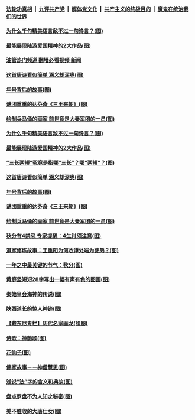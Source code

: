####  [法轮功真相](../../../../basic/blob/master/README.md?t=09242301) &nbsp;|&nbsp; [九评共产党](../../../../9ping.md/blob/master/README.md?t=09242301) &nbsp;|&nbsp; [解体党文化](../../../../jtdwh.md/blob/master/README.md?t=09242301)  &nbsp;|&nbsp; [共产主义的终极目的](../../../../gczydzjmd.md/blob/master/README.md?t=09242301) &nbsp;|&nbsp; [魔鬼在统治我们的世界](../../../../mgztzwmdsj.md/blob/master/README.md?t=09242301) 

#### [为什么千句精美语言敌不过一句谗言？(图)](../pages/p7/1017443.md?t=09242301) 

#### [最能展现陆游爱国精神的2大作品(图)](../pages/p7/1016759.md?t=09242301) 

#### [油管热门频道 翻墙必看视频 新闻](http://45.76.130.85:81/youtube.html?09242301)

#### [这首唐诗看似简单 涵义却深奥(图)](../pages/p7/1017026.md?t=09242301) 

#### [年号背后的故事(图)](../pages/p7/1016453.md?t=09242301) 

#### [谜团重重的达芬奇《三王来朝》(图)](../pages/p7/1016943.md?t=09242301) 

#### [绘制兵马俑的画家 前世竟是大秦军团的一员(图)](../pages/p7/1015593.md?t=09242301) 

#### [为什么千句精美语言敌不过一句谗言？(图)](../pages/p7/1017443.md?t=09242301) 

#### [最能展现陆游爱国精神的2大作品(图)](../pages/p7/1016759.md?t=09242301) 

#### [“三长两短”究竟是指哪“三长”？哪“两短”？(图)](../pages/p7/1017252.md?t=09242301) 

#### [这首唐诗看似简单 涵义却深奥(图)](../pages/p7/1017026.md?t=09242301) 

#### [年号背后的故事(图)](../pages/p7/1016453.md?t=09242301) 

#### [谜团重重的达芬奇《三王来朝》(图)](../pages/p7/1016943.md?t=09242301) 

#### [绘制兵马俑的画家 前世竟是大秦军团的一员(图)](../pages/p7/1015593.md?t=09242301) 

#### [秋分有4禁忌 专家提醒：4生肖须注意(图)](../pages/p7/1017280.md?t=09242301) 

#### [道家修炼故事：王重阳为何收谭处端为徒弟？(图)](../pages/p7/1017262.md?t=09242301) 

#### [一年之中最关键的节气：秋分(图)](../pages/p7/1017234.md?t=09242301) 

#### [黄庭坚短短28字写出一幅有声有色的图画(图)](../pages/p7/1017024.md?t=09242301) 

#### [秦始皇会海神的传说(图)](../pages/p7/1017147.md?t=09242301) 

#### [陕西道长的惊人神迹(图)](../pages/p7/1016200.md?t=09242301) 

#### [【戴东尼专栏】历代名家画龙(组图)](../pages/p7/1011260.md?t=09242301) 

#### [诗歌：神韵颂(图)](../pages/p7/1017074.md?t=09242301) 

#### [花仙子(图)](../pages/p7/1015678.md?t=09242301) 

#### [佛家故事－－神僧慧思(图)](../pages/p7/1016988.md?t=09242301) 

#### [浅说“法”字的含义和典故(图)](../pages/p7/1016452.md?t=09242301) 

#### [盘点罗盘不为人知之秘密(图)](../pages/p7/1016624.md?t=09242301) 

#### [美不胜收的大唐仕女(图)](../pages/p7/1015592.md?t=09242301) 

<img src='http://gfw-breaker.win/goodnews/indexes/p7.md' width='0px' height='0px'/>
